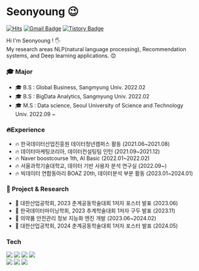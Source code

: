 # Seonyoung 😉
[![Hits](https://hits.seeyoufarm.com/api/count/incr/badge.svg?url=https%3A%2F%2Fgithub.com%2Fhaesoo9410&count_bg=%23EB8B10&title_bg=%23684327&icon=&icon_color=%23E7E7E7&title=VISIT&edge_flat=false)](https://github.com/haesoo9410) 
[![Gmail Badge](https://img.shields.io/badge/Gmail-D14836?style=flat&logo=Gmail&logoColor=white)](mailto:adbstjsdud@gmail.com) 
[![Tistory Badge](https://img.shields.io/badge/Tech%20Blog-555263?style=flat&logoColor=white)](https://haesoo9410.tistory.com/)

Hi I'm Seonyoung ! 🖐️ <br/>
My research areas NLP(natural language processing), Recommendation systems, and Deep learning applications. 😊

  
### 🎓 Major

- 🎓 B.S : Global Business, Sangmyung Univ. 2022.02
- 🎓 B.S : BigData Analytics, Sangmyung Univ. 2022.02
- 🎓 M.S : Data science, Seoul University of Science and Technology Univ. 2022.09 ~

### 🔥Experience 

- 🔥 한국데이터산업진흥원 데이터청년캠퍼스 활동 (2021.06~2021.08)
- 🔥 데이터마케팅코리아, 데이터컨설팅팀 인턴 (2021.09~2021.12)
- 🔥 Naver boostcourse 1th, AI Basic (2022.01~2022.02)
- 🔥 서울과학기술대학교, 데이터 기반 사용자 분석 연구실 (2022.09~)
- 🔥 빅데이터 연합동아리 BOAZ 20th, 데이터분석 부분 활동 (2023.01~2024.01)

### 📃 Project & Research
- 📃 대한산업공학회, 2023 춘계공동학술대회 1저자 포스터 발표 (2023.06)
- 📃 한국데이터마이닝학회, 2023 추계학술대회 1저자 구두 발표 (2023.11)
- 📃 의약품 안전관리 정보 지능화 엔진 개발 (2023.06~2024.02)
- 📃 대한산업공학회, 2024 춘계공동학술대회 1저자 포스터 발표 (2024.05)

### Tech

<img src="https://img.shields.io/badge/Python-3776AB?style=flate&logo=python&logoColor=white"/> <img src="https://img.shields.io/badge/R studio-75AADB?style=flate&logo=rstudio&logoColor=white"/> <img src="https://img.shields.io/badge/Pytorch-EE4C2C?style=flate&logo=pytorch&logoColor=white"/> <img src="https://img.shields.io/badge/Jupyter-F37626?style=flate&logo=jupyter&logoColor=white"/> <br/>
<img src="https://img.shields.io/badge/DBeaver-382923?style=flate&logo=dbeaver&logoColor=white"/> <img src="https://img.shields.io/badge/Linux-FCC624?style=flate&logo=linux&logoColor=white"/> <img src="https://img.shields.io/badge/Amazon aws-232F3E?style=flate&logo=amazonaws&logoColor=white"/>
